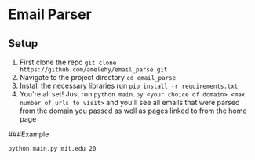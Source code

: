 # Email Parser
## Setup
1. First clone the repo `git clone https://github.com/amelehy/email_parse.git`
2. Navigate to the project directory `cd email_parse`
3. Install the necessary libraries run `pip install -r requirements.txt`
4. You're all set! Just run `python main.py <your choice of domain> <max number of urls to visit>` and you'll see all emails that were parsed from the domain you passed as well as pages linked to from the home page

###Example
``` bash
python main.py mit.edu 20
```
